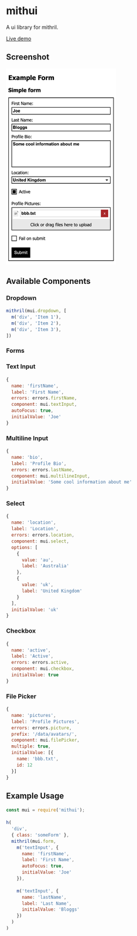 # mithui
A ui library for mithril.

[Live demo](https://mithui.onrender.com/)

## Screenshot
<img src="demo/screenshot.png" width="300px" alt="Screenshot of Demo" />

## Available Components
### Dropdown
```javascript
mithril(mui.dropdown, [
  m('div', 'Item 1'),
  m('div', 'Item 2'),
  m('div', 'Item 3'),
])
```

### Forms
### Text Input
```javascript
{
  name: 'firstName',
  label: 'First Name',
  errors: errors.firstName,
  component: mui.textInput,
  autoFocus: true,
  initialValue: 'Joe'
}
```
### Multiline Input
```javascript
{
  name: 'bio',
  label: 'Profile Bio',
  errors: errors.lastName,
  component: mui.multilineInput,
  initialValue: 'Some cool information about me'
}
```

### Select
```javascript
{
  name: 'location',
  label: 'Location',
  errors: errors.location,
  component: mui.select,
  options: [
    {
      value: 'au',
      label: 'Australia'
    },
    {
      value: 'uk',
      label: 'United Kingdom'
    }
  ],
  initialValue: 'uk'
}
```

### Checkbox
```javascript
{
  name: 'active',
  label: 'Active',
  errors: errors.active,
  component: mui.checkbox,
  initialValue: true
}
```

### File Picker
```javascript
{
  name: 'pictures',
  label: 'Profile Pictures',
  errors: errors.picture,
  prefix: '/data/avatars/',
  component: mui.filePicker,
  multiple: true,
  initialValue: [{
    name: 'bbb.txt',
    id: 12
  }]
}
```

## Example Usage
```javascript
const mui = require('mithui');

h(
  'div',
  { class: 'someForm' },
  mithril(mui.form, 
    m('textInput', {
      name: 'firstName',
      label: 'First Name',
      autoFocus: true,
      initialValue: 'Joe'
    }),
    
    m('textInput', {
      name: 'lastName',
      label: 'Last Name',
      initialValue: 'Bloggs'
    })
  )
)
```
